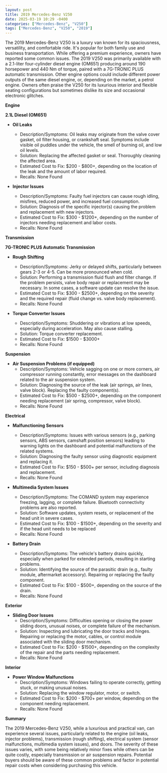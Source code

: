 ```yaml
---
layout: post
title: 2019 Mercedes-Benz V250
date: 2025-03-19 10:29 -0400
categories: ["Mercedes-Benz", "V250"]
tags: ["Mercedes-Benz", "V250", "2019"]
---
```

The 2019 Mercedes-Benz V250 is a luxury van known for its spaciousness, versatility, and comfortable ride. It's popular for both family use and business transportation. While offering a premium experience, owners have reported some common issues. The 2019 V250 was primarily available with a 2.1-liter four-cylinder diesel engine (OM651) producing around 190 horsepower and 440 Nm of torque, paired with a 7G-TRONIC PLUS automatic transmission. Other engine options could include different power outputs of the same diesel engine, or, depending on the market, a petrol engine. Owners often praise the V250 for its luxurious interior and flexible seating configurations but sometimes dislike its size and occasional electronic glitches.

**Engine**

**2.1L Diesel (OM651)**

* **Oil Leaks**
    * Description/Symptoms: Oil leaks may originate from the valve cover gasket, oil filter housing, or crankshaft seal. Symptoms include visible oil puddles under the vehicle, the smell of burning oil, and low oil levels.
    * Solution: Replacing the affected gasket or seal. Thoroughly cleaning the affected area.
    * Estimated Cost to Fix: $200 - $800+, depending on the location of the leak and the amount of labor required.
    * Recalls: None Found

* **Injector Issues**
    * Description/Symptoms: Faulty fuel injectors can cause rough idling, misfires, reduced power, and increased fuel consumption.
    * Solution: Diagnosis of the specific injector(s) causing the problem and replacement with new injectors.
    * Estimated Cost to Fix: $300 - $1200+, depending on the number of injectors needing replacement and labor costs.
    * Recalls: None Found

**Transmission**

**7G-TRONIC PLUS Automatic Transmission**

* **Rough Shifting**
    * Description/Symptoms: Jerky or delayed shifts, particularly between gears 2-3 or 4-5. Can be more pronounced when cold.
    * Solution: Performing a transmission fluid flush and filter change. If the problem persists, valve body repair or replacement may be necessary. In some cases, a software update can resolve the issue.
    * Estimated Cost to Fix: $300 - $2500+, depending on the severity and the required repair (fluid change vs. valve body replacement).
    * Recalls: None Found

* **Torque Converter Issues**
    * Description/Symptoms: Shuddering or vibrations at low speeds, especially during acceleration. May also cause stalling.
    * Solution: Torque converter replacement.
    * Estimated Cost to Fix: $1500 - $3000+
    * Recalls: None Found

**Suspension**

* **Air Suspension Problems (if equipped)**
    * Description/Symptoms: Vehicle sagging on one or more corners, air compressor running constantly, error messages on the dashboard related to the air suspension system.
    * Solution: Diagnosing the source of the leak (air springs, air lines, valve block). Replacing the faulty component(s).
    * Estimated Cost to Fix: $500 - $2500+, depending on the component needing replacement (air spring, compressor, valve block).
    * Recalls: None Found

**Electrical**

* **Malfunctioning Sensors**
    * Description/Symptoms: Issues with various sensors (e.g., parking sensors, ABS sensors, camshaft position sensors) leading to warning lights on the dashboard and potential malfunctions of the related systems.
    * Solution: Diagnosing the faulty sensor using diagnostic equipment and replacing it.
    * Estimated Cost to Fix: $150 - $500+ per sensor, including diagnosis and replacement.
    * Recalls: None Found

* **Multimedia System Issues**
    * Description/Symptoms: The COMAND system may experience freezing, lagging, or complete failure. Bluetooth connectivity problems are also reported.
    * Solution: Software updates, system resets, or replacement of the head unit in severe cases.
    * Estimated Cost to Fix: $100 - $1500+, depending on the severity and if the head unit needs to be replaced
    * Recalls: None Found

* **Battery Drain**
    * Description/Symptoms: The vehicle's battery drains quickly, especially when parked for extended periods, resulting in starting problems.
    * Solution: Identifying the source of the parasitic drain (e.g., faulty module, aftermarket accessory). Repairing or replacing the faulty component.
    * Estimated Cost to Fix: $100 - $500+, depending on the source of the drain.
    * Recalls: None Found

**Exterior**

* **Sliding Door Issues**
    * Description/Symptoms: Difficulties opening or closing the power sliding doors, unusual noises, or complete failure of the mechanism.
    * Solution: Inspecting and lubricating the door tracks and hinges. Repairing or replacing the motor, cables, or control module associated with the sliding door mechanism.
    * Estimated Cost to Fix: $200 - $1500+, depending on the complexity of the repair and the parts needing replacement.
    * Recalls: None Found

**Interior**

* **Power Window Malfunctions**
    * Description/Symptoms: Windows failing to operate correctly, getting stuck, or making unusual noises.
    * Solution: Replacing the window regulator, motor, or switch.
    * Estimated Cost to Fix: $200 - $700+ per window, depending on the component needing replacement.
    * Recalls: None Found

**Summary**

The 2019 Mercedes-Benz V250, while a luxurious and practical van, can experience several issues, particularly related to the engine (oil leaks, injector problems), transmission (rough shifting), electrical system (sensor malfunctions, multimedia system issues), and doors. The severity of these issues varies, with some being relatively minor fixes while others can be quite costly, especially transmission or air suspension repairs. Potential buyers should be aware of these common problems and factor in potential repair costs when considering purchasing this vehicle.

